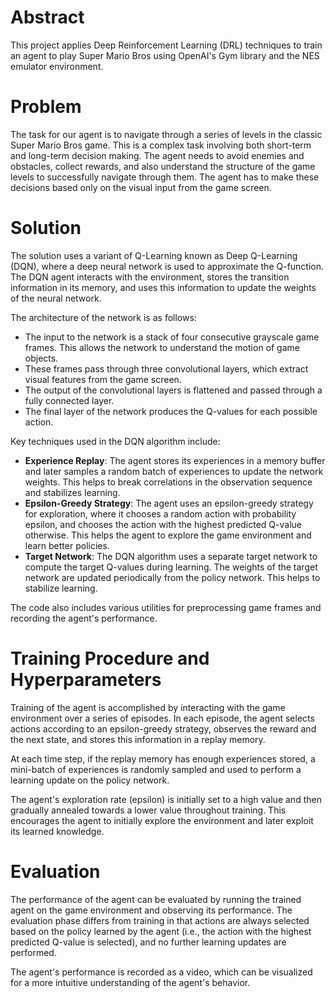# Abstract 

This project applies Deep Reinforcement Learning (DRL) techniques to train an agent to play Super Mario Bros using OpenAI's Gym library and the NES emulator environment.

# Problem

The task for our agent is to navigate through a series of levels in the classic Super Mario Bros game. This is a complex task involving both short-term and long-term decision making. The agent needs to avoid enemies and obstacles, collect rewards, and also understand the structure of the game levels to successfully navigate through them. The agent has to make these decisions based only on the visual input from the game screen.

# Solution

The solution uses a variant of Q-Learning known as Deep Q-Learning (DQN), where a deep neural network is used to approximate the Q-function. The DQN agent interacts with the environment, stores the transition information in its memory, and uses this information to update the weights of the neural network.

The architecture of the network is as follows:

- The input to the network is a stack of four consecutive grayscale game frames. This allows the network to understand the motion of game objects.
- These frames pass through three convolutional layers, which extract visual features from the game screen.
- The output of the convolutional layers is flattened and passed through a fully connected layer.
- The final layer of the network produces the Q-values for each possible action.

Key techniques used in the DQN algorithm include:

- **Experience Replay**: The agent stores its experiences in a memory buffer and later samples a random batch of experiences to update the network weights. This helps to break correlations in the observation sequence and stabilizes learning.
- **Epsilon-Greedy Strategy**: The agent uses an epsilon-greedy strategy for exploration, where it chooses a random action with probability epsilon, and chooses the action with the highest predicted Q-value otherwise. This helps the agent to explore the game environment and learn better policies.
- **Target Network**: The DQN algorithm uses a separate target network to compute the target Q-values during learning. The weights of the target network are updated periodically from the policy network. This helps to stabilize learning.

The code also includes various utilities for preprocessing game frames and recording the agent's performance.

# Training Procedure and Hyperparameters

Training of the agent is accomplished by interacting with the game environment over a series of episodes. In each episode, the agent selects actions according to an epsilon-greedy strategy, observes the reward and the next state, and stores this information in a replay memory.

At each time step, if the replay memory has enough experiences stored, a mini-batch of experiences is randomly sampled and used to perform a learning update on the policy network.

The agent's exploration rate (epsilon) is initially set to a high value and then gradually annealed towards a lower value throughout training. This encourages the agent to initially explore the environment and later exploit its learned knowledge.

# Evaluation

The performance of the agent can be evaluated by running the trained agent on the game environment and observing its performance. The evaluation phase differs from training in that actions are always selected based on the policy learned by the agent (i.e., the action with the highest predicted Q-value is selected), and no further learning updates are performed.

The agent's performance is recorded as a video, which can be visualized for a more intuitive understanding of the agent's behavior.

